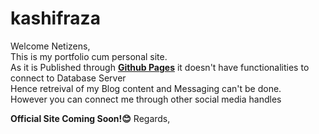# kashifraza
Welcome Netizens,<br />
 This is my portfolio cum personal site.<br />
 As it is Published through **[Github Pages](https://kashif-raza2019.github.io/kashifraza/)** it doesn't have functionalities to connect to Database Server<br />
 Hence retreival of my Blog content and Messaging can't be done.<br />
 However you can connect me through other social media handles
  
**Official Site Coming Soon!😊**
Regards,
